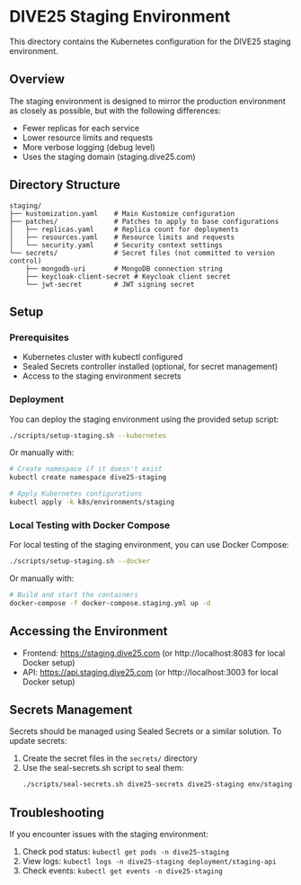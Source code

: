 # DIVE25 Staging Environment

This directory contains the Kubernetes configuration for the DIVE25 staging environment.

## Overview

The staging environment is designed to mirror the production environment as closely as possible, but with the following differences:

- Fewer replicas for each service
- Lower resource limits and requests
- More verbose logging (debug level)
- Uses the staging domain (staging.dive25.com)

## Directory Structure

```
staging/
├── kustomization.yaml    # Main Kustomize configuration
├── patches/              # Patches to apply to base configurations
│   ├── replicas.yaml     # Replica count for deployments
│   ├── resources.yaml    # Resource limits and requests
│   └── security.yaml     # Security context settings
└── secrets/              # Secret files (not committed to version control)
    ├── mongodb-uri       # MongoDB connection string
    ├── keycloak-client-secret # Keycloak client secret
    └── jwt-secret        # JWT signing secret
```

## Setup

### Prerequisites

- Kubernetes cluster with kubectl configured
- Sealed Secrets controller installed (optional, for secret management)
- Access to the staging environment secrets

### Deployment

You can deploy the staging environment using the provided setup script:

```bash
./scripts/setup-staging.sh --kubernetes
```

Or manually with:

```bash
# Create namespace if it doesn't exist
kubectl create namespace dive25-staging

# Apply Kubernetes configurations
kubectl apply -k k8s/environments/staging
```

### Local Testing with Docker Compose

For local testing of the staging environment, you can use Docker Compose:

```bash
./scripts/setup-staging.sh --docker
```

Or manually with:

```bash
# Build and start the containers
docker-compose -f docker-compose.staging.yml up -d
```

## Accessing the Environment

- Frontend: https://staging.dive25.com (or http://localhost:8083 for local Docker setup)
- API: https://api.staging.dive25.com (or http://localhost:3003 for local Docker setup)

## Secrets Management

Secrets should be managed using Sealed Secrets or a similar solution. To update secrets:

1. Create the secret files in the `secrets/` directory
2. Use the seal-secrets.sh script to seal them:
   ```bash
   ./scripts/seal-secrets.sh dive25-secrets dive25-staging env/staging/secrets.env staging
   ```

## Troubleshooting

If you encounter issues with the staging environment:

1. Check pod status: `kubectl get pods -n dive25-staging`
2. View logs: `kubectl logs -n dive25-staging deployment/staging-api`
3. Check events: `kubectl get events -n dive25-staging` 